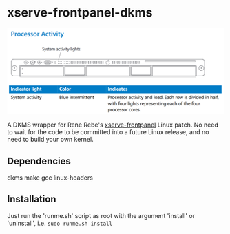 # xserve-frontpanel-dkms
<img src="xserve-system-activity-lights-diagram.png">

A DKMS wrapper for Rene Rebe's [xserve-frontpanel](https://svn.exactcode.de/t2/trunk/package/kernel/linux/xserve-frontpanel.patch) Linux patch.  No need to wait for the code to be committed into a future Linux release, and no need to build your own kernel.

## Dependencies
dkms
make
gcc
linux-headers

## Installation
Just run the 'runme.sh' script as root with the argument 'install' or 'uninstall', i.e.
`sudo runme.sh install`

